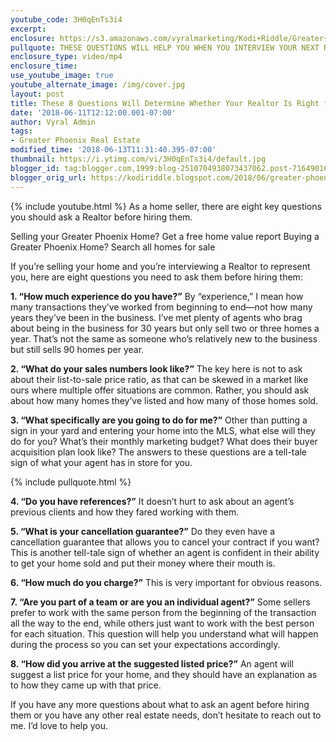 ```yaml
---
youtube_code: 3H0qEnTs3i4
excerpt:
enclosure: https://s3.amazonaws.com/vyralmarketing/Kodi+Riddle/Greater+Phoenix+Area+Real+Estate+Agent-+8+Questions+to+Ask+a+Realtor+Before+Hiring+Them.mp4
pullquote: THESE QUESTIONS WILL HELP YOU WHEN YOU INTERVIEW YOUR NEXT REALTOR.
enclosure_type: video/mp4
enclosure_time:
use_youtube_image: true
youtube_alternate_image: /img/cover.jpg
layout: post
title: These 8 Questions Will Determine Whether Your Realtor Is Right for You
date: '2018-06-11T12:12:00.001-07:00'
author: Vyral Admin
tags:
- Greater Phoenix Real Estate
modified_time: '2018-06-13T11:31:40.395-07:00'
thumbnail: https://i.ytimg.com/vi/3H0qEnTs3i4/default.jpg
blogger_id: tag:blogger.com,1999:blog-2510704938073437062.post-7164901621200599301
blogger_orig_url: https://kodiriddle.blogspot.com/2018/06/greater-phoenix-area-real-estate-agent-8-questions-to-ask-a-realtor-before-hiring-them.html
---
```

{% include youtube.html %}
As a home seller, there are eight key questions you should ask a Realtor before hiring them.

Selling your Greater Phoenix Home? Get a free home value report
Buying a Greater Phoenix Home? Search all homes for sale

If you’re selling your home and you’re interviewing a Realtor to represent you, here are eight questions you need to ask them before hiring them:

**1. “How much experience do you have?”** By “experience,” I mean how many transactions they’ve worked from beginning to end—not how many years they’ve been in the business. I’ve met plenty of agents who brag about being in the business for 30 years but only sell two or three homes a year. That’s not the same as someone who’s relatively new to the business but still sells 90 homes per year.

**2. “What do your sales numbers look like?”** The key here is not to ask about their list-to-sale price ratio, as that can be skewed in a market like ours where multiple offer situations are common. Rather, you should ask about how many homes they’ve listed and how many of those homes sold.

**3. “What specifically are you going to do for me?”** Other than putting a sign in your yard and entering your home into the MLS, what else will they do for you? What’s their monthly marketing budget? What does their buyer acquisition plan look like? The answers to these questions are a tell-tale sign of what your agent has in store for you.

{% include pullquote.html %}

**4. “Do you have references?”** It doesn’t hurt to ask about an agent’s previous clients and how they fared working with them.

**5. “What is your cancellation guarantee?”** Do they even have a cancellation guarantee that allows you to cancel your contract if you want? This is another tell-tale sign of whether an agent is confident in their ability to get your home sold and put their money where their mouth is.

**6. “How much do you charge?”** This is very important for obvious reasons.

**7. “Are you part of a team or are you an individual agent?”** Some sellers prefer to work with the same person from the beginning of the transaction all the way to the end, while others just want to work with the best person for each situation. This question will help you understand what will happen during the process so you can set your expectations accordingly.

**8. “How did you arrive at the suggested listed price?”** An agent will suggest a list price for your home, and they should have an explanation as to how they came up with that price.

If you have any more questions about what to ask an agent before hiring them or you have any other real estate needs, don’t hesitate to reach out to me. I’d love to help you.
